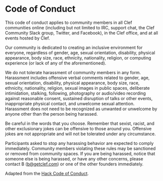 # Code of Conduct

This code of conduct applies to community members in all Clef communities online (including but not limited to IRC, support chat, the Clef Community Slack group, Twitter, and Facebook), in the Clef office, and at all events hosted by Clef.

Our community is dedicated to creating an inclusive environment for everyone, regardless of gender, age, sexual orientation, disability, physical appearance, body size, race, ethnicity, nationality, religion, or computing experience (or lack of any of the aforementioned).

We do not tolerate harassment of community members in any form. Harassment includes offensive verbal comments related to gender, age, sexual orientation, disability, physical appearance, body size, race, ethnicity, nationality, religion, sexual images in public spaces, deliberate intimidation, stalking, following, photography or audio/video recording against reasonable consent, sustained disruption of talks or other events, inappropriate physical contact, and unwelcome sexual attention. Harassment does not need to be recognized as unwanted or unwelcome by anyone other than the person being harassed.

Be careful in the words that you choose. Remember that sexist, racist, and other exclusionary jokes can be offensive to those around you. Offensive jokes are not appropriate and will not be tolerated under any circumstance.

Participants asked to stop any harassing behavior are expected to comply immediately. Community members violating these rules may be sanctioned or removed from community spaces. If you are being harassed, notice that someone else is being harassed, or have any other concerns, please contact B (b@getclef.com) or one of the other founders immediately.

Adapted from the [Hack Code of Conduct](http://hackcodeofconduct.org/).
